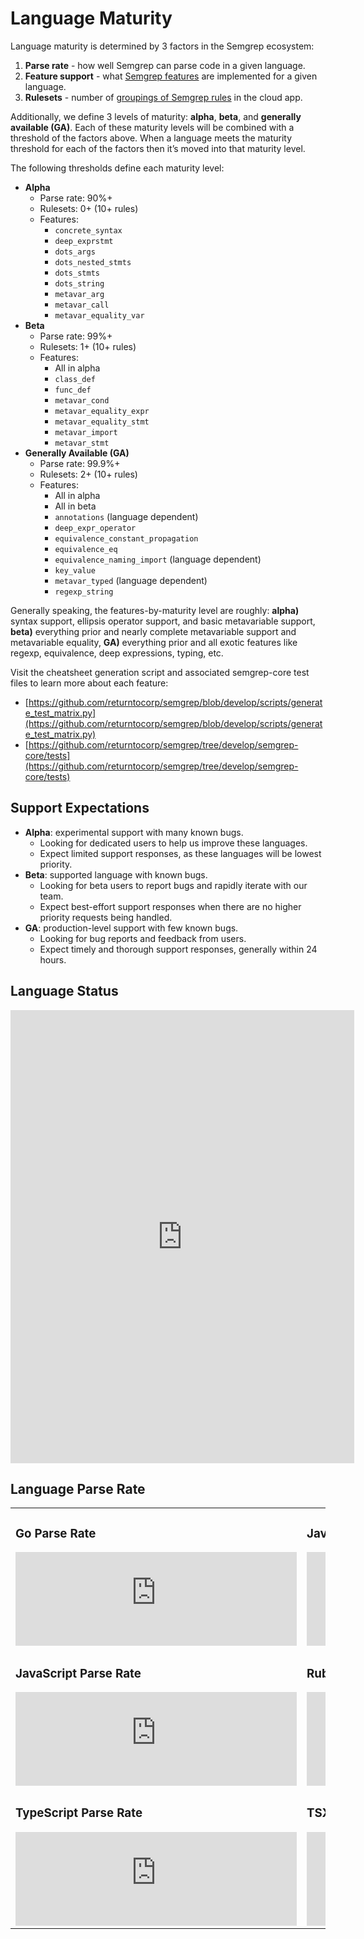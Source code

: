 # Language Maturity

Language maturity is determined by 3 factors in the Semgrep ecosystem:

1. **Parse rate** - how well Semgrep can parse code in a given language.
1. **Feature support** - what [Semgrep features](writing-rules/pattern-syntax.md) are implemented for a given language.
1. **Rulesets** - number of [groupings of Semgrep rules](https://semgrep.dev/rulesets) in the cloud app.

Additionally, we define 3 levels of maturity: **alpha**, **beta**, and **generally available (GA)**. Each of these maturity levels will be combined with a threshold of the factors above. When a language meets the maturity threshold for each of the factors then it’s moved into that maturity level.

The following thresholds define each maturity level:

* **Alpha**
    * Parse rate: 90%+
    * Rulesets: 0+ (10+ rules)
    * Features:
        * `concrete_syntax`
        * `deep_exprstmt`
        * `dots_args`
        * `dots_nested_stmts`
        * `dots_stmts`
        * `dots_string`
        * `metavar_arg`
        * `metavar_call`
        * `metavar_equality_var`
* **Beta**
    * Parse rate: 99%+
    * Rulesets: 1+ (10+ rules)
    * Features:
        * All in alpha
        * `class_def`
        * `func_def`
        * `metavar_cond`
        * `metavar_equality_expr`
        * `metavar_equality_stmt`
        * `metavar_import`
        * `metavar_stmt`
* **Generally Available (GA)**
    * Parse rate: 99.9%+
    * Rulesets: 2+ (10+ rules)
    * Features:
        * All in alpha
        * All in beta
        * `annotations` (language dependent)
        * `deep_expr_operator`
        * `equivalence_constant_propagation`
        * `equivalence_eq`
        * `equivalence_naming_import` (language dependent)
        * `key_value`
        * `metavar_typed` (language dependent)
        * `regexp_string`

Generally speaking, the features-by-maturity level are roughly: **alpha)** syntax support, ellipsis operator support, and basic metavariable support, **beta)** everything prior and nearly complete metavariable support and metavariable equality, **GA)** everything prior and all exotic features like regexp, equivalence, deep expressions, typing, etc.

Visit the cheatsheet generation script and associated semgrep-core test files to learn more about each feature:

* [https://github.com/returntocorp/semgrep/blob/develop/scripts/generate_test_matrix.py](https://github.com/returntocorp/semgrep/blob/develop/scripts/generate_test_matrix.py)
* [https://github.com/returntocorp/semgrep/tree/develop/semgrep-core/tests](https://github.com/returntocorp/semgrep/tree/develop/semgrep-core/tests)

## Support Expectations

* **Alpha**: experimental support with many known bugs.
    * Looking for dedicated users to help us improve these languages.
    * Expect limited support responses, as these languages will be lowest priority.
* **Beta**: supported language with known bugs.
    * Looking for beta users to report bugs and rapidly iterate with our team.
    * Expect best-effort support responses when there are no higher priority requests being handled.
* **GA**: production-level support with few known bugs.
    * Looking for bug reports and feedback from users.
    * Expect timely and thorough support responses, generally within 24 hours.

## Language Status

<iframe width="550" height="725" border=0 frameBorder=0 src="https://dashboard.semgrep.dev/languages/table"></iframe>

## Language Parse Rate

<table>
  <tr>
    <td>
      <h3>Go Parse Rate</h3>
      <iframe width="450" height="150" frameBorder="0" src="https://dashboard.semgrep.dev/metric/semgrep.core.go.parse.pct/number"></iframe>
    </td>
    <td>
      <h3>Java Parse Rate</h3>
      <iframe width="450" height="150" frameBorder="0" src="https://dashboard.semgrep.dev/metric/semgrep.core.java.parse.pct/number"></iframe>
    </td>
  </tr>
  <tr>
    <td>
      <h3>JavaScript Parse Rate</h3>
      <iframe width="450" height="150" frameBorder="0" src="https://dashboard.semgrep.dev/metric/semgrep.core.javascript.parse.pct/number"></iframe>
    </td>
    <td>
      <h3>Ruby Parse Rate</h3>
      <iframe width="450" height="150" frameBorder="0" src="https://dashboard.semgrep.dev/metric/semgrep.core.ruby.parse.pct/number"></iframe>
    </td>
  </tr>
  <tr>
    <td>
      <h3>TypeScript Parse Rate</h3>
      <iframe width="450" height="150" frameBorder="0" src="https://dashboard.semgrep.dev/metric/semgrep.core.typescript.parse.pct/number"></iframe>
    </td>
    <td>
      <h3>TSX Parse Rate</h3>
      <iframe width="450" height="150" frameBorder="0" src="https://dashboard.semgrep.dev/metric/semgrep.core.tsx.parse.pct/number"></iframe>
    </td>
  </tr>
</table>
